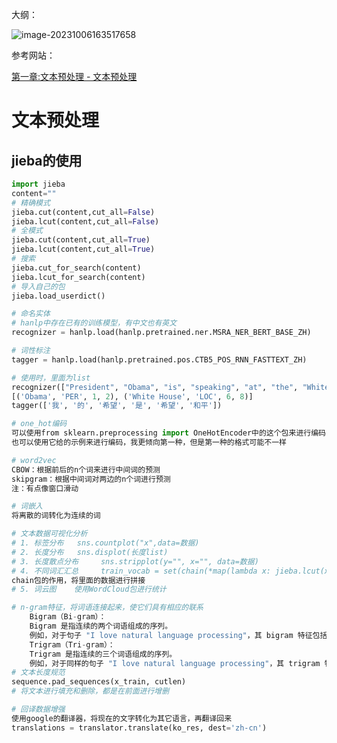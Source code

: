 大纲：

![image-20231006163517658](C:\Users\Tyrant\AppData\Roaming\Typora\typora-user-images\image-20231006163517658.png)

参考网站：

[第一章:文本预处理 - 文本预处理](http://121.199.45.168:8003/1/)

# 文本预处理

## jieba的使用

~~~python
import jieba
content=""
# 精确模式
jieba.cut(content,cut_all=False)
jieba.lcut(content,cut_all=False)
# 全模式
jieba.cut(content,cut_all=True)
jieba.lcut(content,cut_all=True)
# 搜索
jieba.cut_for_search(content)
jieba.lcut_for_search(content)
# 导入自己的包
jieba.load_userdict()
~~~



~~~python
# 命名实体
# hanlp中存在已有的训练模型，有中文也有英文
recognizer = hanlp.load(hanlp.pretrained.ner.MSRA_NER_BERT_BASE_ZH)

# 词性标注
tagger = hanlp.load(hanlp.pretrained.pos.CTB5_POS_RNN_FASTTEXT_ZH)

# 使用时，里面为list
recognizer(["President", "Obama", "is", "speaking", "at", "the", "White", "House"])
[('Obama', 'PER', 1, 2), ('White House', 'LOC', 6, 8)]
tagger(['我', '的', '希望', '是', '希望', '和平'])
~~~



~~~python
# one_hot编码
可以使用from sklearn.preprocessing import OneHotEncoder中的这个包来进行编码
也可以使用它给的示例来进行编码，我更倾向第一种，但是第一种的格式可能不一样

# word2vec
CBOW：根据前后的n个词来进行中间词的预测
skipgram：根据中间词对两边的n个词进行预测
注：有点像窗口滑动

# 词嵌入
将离散的词转化为连续的词
~~~



~~~python
# 文本数据可视化分析
# 1. 标签分布	sns.countplot("x",data=数据)
# 2. 长度分布	sns.displot(长度list) 
# 3. 长度散点分布		sns.stripplot(y="", x="", data=数据)
# 4. 不同词汇汇总		train_vocab = set(chain(*map(lambda x: jieba.lcut(x), train_data["sentence"])))
chain包的作用，将里面的数据进行拼接
# 5. 词云图	使用WordCloud包进行统计
~~~



~~~python
# n-gram特征，将词语连接起来，使它们具有相应的联系
    Bigram（Bi-gram）：
    Bigram 是指连续的两个词语组成的序列。
    例如，对于句子 "I love natural language processing"，其 bigram 特征包括："I love"，"love 		natural"，"natural language"，"language processing"。
    Trigram（Tri-gram）：
    Trigram 是指连续的三个词语组成的序列。
    例如，对于同样的句子 "I love natural language processing"，其 trigram 特征包括："I love 		natural"，"love natural language"，"natural language processing"。
# 文本长度规范
sequence.pad_sequences(x_train, cutlen)
# 将文本进行填充和删除，都是在前面进行增删
~~~



~~~python
# 回译数据增强
使用google的翻译器，将现在的文字转化为其它语言，再翻译回来
translations = translator.translate(ko_res, dest='zh-cn')
~~~

